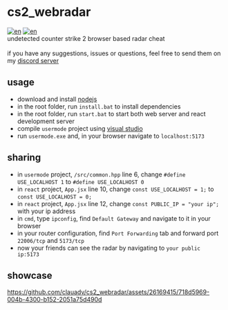 # cs2_webradar
[![en](https://img.shields.io/badge/lang-en-blue.svg)](https://github.com/clauadv/cs2_webradar/blob/master/readme.md)
[![en](https://img.shields.io/badge/lang-cn-blue.svg)](https://github.com/clauadv/cs2_webradar/blob/master/readme-CN.md) <br>
undetected counter strike 2 browser based radar cheat <br>
<br>
if you have any suggestions, issues or questions, feel free to send them on my [discord server](https://discord.gg/wVzuHN8uXd)

## usage
- download and install [nodejs](https://nodejs.org/en/download/current/)
- in the root folder, run `install.bat` to install dependencies
- in the root folder, run `start.bat` to start both web server and react development server
- compile `usermode` project using [visual studio](https://visualstudio.microsoft.com/vs/community/)
- run `usermode.exe` and, in your browser navigate to `localhost:5173` <br>

## sharing
- in `usermode` project, `/src/common.hpp` line 6, change `#define USE_LOCALHOST 1` to `#define USE_LOCALHOST 0`
- in `react` project, `App.jsx` line 10, change `const USE_LOCALHOST = 1;` to `const USE_LOCALHOST = 0;`
- in `react` project, `App.jsx` line 12, change `const PUBLIC_IP = "your ip";` with your ip address
- in `cmd`, type `ipconfig`, find `Default Gateway` and navigate to it in your browser
- in your router configuration, find `Port Forwarding` tab and forward port `22006/tcp` and `5173/tcp`
- now your friends can see the radar by navigating to `your public ip:5173`

## showcase
https://github.com/clauadv/cs2_webradar/assets/26169415/718d5969-004b-4300-b152-2051a75d490d
